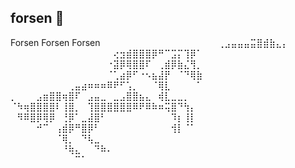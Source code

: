 ## forsen 👋
Forsen Forsen Forsen
⠀⠀⠀⠀⠀⠀⠀⠀⠀⠀⠀⠀⠀⠀⠀⠀⠀⠀⢀⣠⣤⣤⣤⣭⣿⣾⣷⣄⡄⠀
⠀⠀⠀⠀⠀⠀⠀⠀⠀⠀⠀⠀⠀⠀⠀⠀⢔⣲⣾⣿⣿⣿⡿⠛⠉⣩⡍⢹⡿⠁
⠀⠀⠀⠀⠀⠀⠀⠀⠀⠀⠀⠀⠀⠀⠀⠐⣽⡿⢿⣿⣿⠏⠀⢀⣾⡿⣷⣌⢻⡀
⠀⠀⠀⠀⠀⠀⠀⠀⠀⠀⠀⠀⠀⠀⠀⠈⢁⣴⡿⠋⠐⠢⣦⣼⡟⠀⠈⠙⢿⣷
⠀⠀⠀⠀⠀⠀⠀⠀⠀⢀⣤⣴⠶⠶⠶⠿⠟⠋⢡⡀⠀⠀⠈⢿⣇⠀⠀⠀⠀⠁
⡀⠀⠀⠀⣠⣶⣿⣿⢶⣿⠏⠀⣠⣤⣀⠀⣀⣠⣿⣿⣦⣄⠀⢾⣇⣀⣀⡀⠀⠀
⠈⠳⢶⣿⣿⣿⣿⠇⢸⣿⡀⠀⢹⣿⣿⣿⣿⣿⣿⠿⠟⠿⠷⠶⢭⣿⠙⢳⡄⠀
⠀⠻⠿⣿⡿⢿⡿⠀⢘⡿⠁⣀⣼⣿⠃⠀⠀⠀⠀⠀⠀⠀⠀⠀⠀⠹⡆⢸⡇⠀
⠀⠀⠀⠀⠚⠉⠀⢠⣾⡿⠛⣿⡿⠃⠀⠀⠀⠀⠀⠀⠀⠀⠀⠀⠀⢺⡇⠈⠁⠀
⠀⠀⠀⠀⠀⠀⠀⠈⢿⡀⠀⠙⢧⣀⠀⠀⠀⠀⠀⠀⠀⠀⠀⠀⠀⠀⠀⠀⠀⠀
⠀⠀⠀⠀⠀⠀⠀⠀⠘⢷⣄⠀⠀⠙⠷⠄⠀⠀⠀⠀⠀⠀⠀⠀⠀⠀⠀⠀⠀⠀
⠀⠀⠀⠀⠀⠀⠀⠀⠀⠀⠉⠁⠀⠀⠀⠀⠀⠀⠀⠀⠀⠀⠀⠀⠀⠀⠀⠀⠀⠀

<!--
**HorseMeatDev/HorseMeatDev** is a ✨ _special_ ✨ repository because its `README.md` (this file) appears on your GitHub profile.

Here are some ideas to get you started:

- 🔭 I’m currently working on ...
- 🌱 I’m currently learning ...
- 👯 I’m looking to collaborate on ...
- 🤔 I’m looking for help with ...
- 💬 Ask me about ...
- 📫 How to reach me: ...
- 😄 Pronouns: ...
- ⚡ Fun fact: ...
-->
